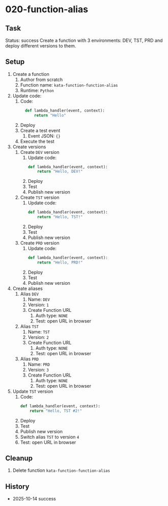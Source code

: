 # 020-function-alias

## Task
Status: success
Create a function with 3 environments: DEV, TST, PRD and deploy different versions to them.

## Setup
1. Create a function
	1. Author from scratch
	2. Function name: `kata-function-function-alias`
	3. Runtime: `Python`
2. Update code:
   1. Code:
      ```python
		def lambda_handler(event, context):
			return "Hello"
      ```
   2. Deploy
   3. Create a test event
       1. Event JSON: `{}`
   4. Execute the test
3. Create versions
	1. Create `DEV` version
		1. Update code:
			```python
			def lambda_handler(event, context):
				return "Hello, DEV!"
			```
		2. Deploy
		3. Test
		4. Publish new version
	2. Create `TST` version
		1. Update code:
			```python
			def lambda_handler(event, context):
				return "Hello, TST!"
			```
		2. Deploy
		3. Test
		4. Publish new version
	3. Create `PRD` version
		1. Update code:
			```python
			def lambda_handler(event, context):
				return "Hello, PRD!"
			```
		2. Deploy
		3. Test
		4. Publish new version
4. Create aliases
	1. Alias `DEV`
		1. Name: `DEV`
		2. Version: `1`
		3. Create Function URL
			1. Auth type: `NONE`
			2. Test: open URL in browser
	2. Alias `TST`
		1. Name: `TST`
		2. Version: `2`
		3. Create Function URL
			1. Auth type: `NONE`
			2. Test: open URL in browser
	3. Alias `PRD`
		1. Name: `PRD`
		2. Version: `3`
		3. Create Function URL
			1. Auth type: `NONE`
			2. Test: open URL in browser
5. Update `TST` version
	1. Code:
		```python
		def lambda_handler(event, context):
			return "Hello, TST #2!"
		```
	2. Deploy
	3. Test
	4. Publish new version
	5. Switch alias `TST` to version `4`
	6. Test: open URL in browser

## Cleanup
1. Delete function `kata-function-function-alias`

## History
- 2025-10-14 success
